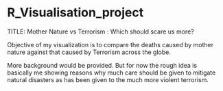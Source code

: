# R_Visualisation_project

TITLE: Mother Nature vs Terrorism : Which should scare us more?

Objective of my visualization is to compare the deaths caused by mother nature against that caused by Terrorism across the globe.

More background would be provided. But for now the rough idea is basically me showing reasons why much care should be given to mitigate natural disasters 
as has been given to the much more violent terrorism.
